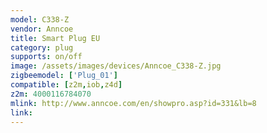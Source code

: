 ```yaml
---
model: C338-Z
vendor: Anncoe
title: Smart Plug EU
category: plug
supports: on/off
image: /assets/images/devices/Anncoe_C338-Z.jpg
zigbeemodel: ['Plug_01']
compatible: [z2m,iob,z4d]
z2m: 4000116784070
mlink: http://www.anncoe.com/en/showpro.asp?id=331&lb=8
link:
---
```

